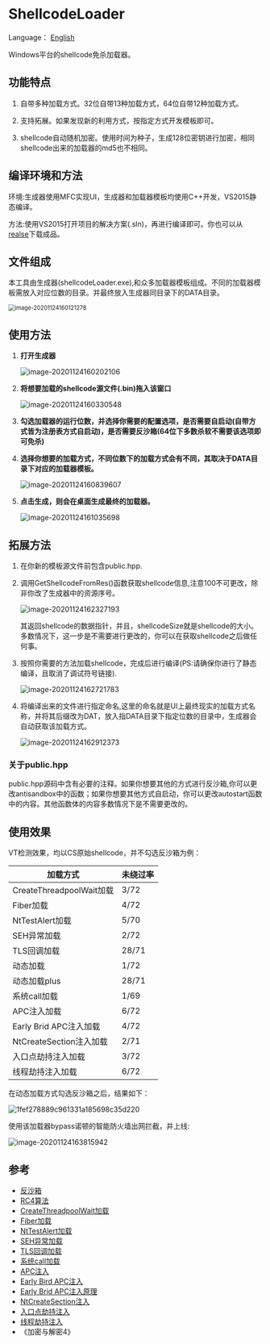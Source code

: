# ShellcodeLoader

Language： [English](readme.md) 

Windows平台的shellcode免杀加载器。

## 功能特点

1. 自带多种加载方式。32位自带13种加载方式，64位自带12种加载方式。

2. 支持拓展。如果发现新的利用方式，按指定方式开发模板即可。

3. shellcode自动随机加密。使用时间为种子，生成128位密钥进行加密，相同shellcode出来的加载器的md5也不相同。

   

## 编译环境和方法

   环境:生成器使用MFC实现UI，生成器和加载器模板均使用C++开发，VS2015静态编译。

   方法:使用VS2015打开项目的解决方案(.sln)，再进行编译即可。你也可以从[realse](https://github.com/knownsec/shellcodeloader/releases/tag/v1.0)下载成品。



## 文件组成

  本工具由生成器(shellcodeLoader.exe),和众多加载器模板组成。不同的加载器模板需放入对应位数的目录。并最终放入生成器同目录下的DATA目录。

<img src="Readme.assets/image-20201124160121278.png" alt="image-20201124160121278" style="zoom:80%;" />



## 使用方法

1. **打开生成器**

   ![image-20201124160202106](Readme.assets/image-20201124160202106.png)

   

2. **将想要加载的shellcode源文件(.bin)拖入该窗口**

   ![image-20201124160330548](Readme.assets/image-20201124160330548.png)

   

3. **勾选加载器的运行位数，并选择你需要的配置选项，是否需要自启动(自带方式皆为注册表方式自启动)，是否需要反沙箱(64位下多数杀软不需要该选项即可免杀)**

   

4. **选择你想要的加载方式，不同位数下的加载方式会有不同，其取决于DATA目录下对应的加载器模板。**

   ![image-20201124160839607](Readme.assets/image-20201124160839607.png)

   

5. **点击生成，则会在桌面生成最终的加载器。**

   ![image-20201124161035698](Readme.assets/image-20201124161035698.png)

## 拓展方法

1. 在你新的模板源文件前包含public.hpp.

   

2. 调用GetShellcodeFromRes()函数获取shellcode信息,注意100不可更改，除非你改了生成器中的资源序号。

   ![image-20201124162327193](Readme.assets/image-20201124162327193.png)

   其返回shellcode的数据指针，并且，shellcodeSize就是shellcode的大小。多数情况下，这一步是不需要进行更改的，你可以在获取shellcode之后做任何事。

   

3. 按照你需要的方法加载shellcode，完成后进行编译(PS:请确保你进行了静态编译，且取消了调试符号链接).

   ![image-20201124162721783](Readme.assets/image-20201124162721783.png)

   

4. 将编译出来的文件进行指定命名,这里的命名就是UI上最终现实的加载方式名称，并将其后缀改为DAT，放入指DATA目录下指定位数的目录中，生成器会自动获取该加载方式。

   ![image-20201124162912373](Readme.assets/image-20201124162912373.png)

   

###  关于public.hpp

  public.hpp源码中含有必要的注释。如果你想要其他的方式进行反沙箱,你可以更改antisandbox中的函数；如果你想要其他方式自启动，你可以更改autostart函数中的内容。其他函数体的内容多数情况下是不需要更改的。



## 使用效果

VT检测效果，均以CS原始shellcode，并不勾选反沙箱为例：

| 加载方式                 | 未绕过率 |
| ------------------------ | -------- |
| CreateThreadpoolWait加载 | 3/72     |
| Fiber加载                | 4/72     |
| NtTestAlert加载          | 5/70     |
| SEH异常加载              | 2/72     |
| TLS回调加载              | 28/71    |
| 动态加载                 | 1/72     |
| 动态加载plus             | 28/71    |
| 系统call加载             | 1/69     |
| APC注入加载              | 6/72     |
| Early Brid APC注入加载   | 4/72     |
| NtCreateSection注入加载  | 2/71     |
| 入口点劫持注入加载       | 3/72     |
| 线程劫持注入加载         | 6/72     |

在动态加载方式勾选反沙箱之后，结果如下：

![1fef278889c961331a185698c35d220](Readme.assets/1fef278889c961331a185698c35d220.png)



使用该加载器bypass诺顿的智能防火墙出网拦截，并上线:

![image-20201124163815942](Readme.assets/image-20201124163815942.png)



## 参考

- [反沙箱](https://0xpat.github.io/Malware_development_part_2/)
- [RC4算法](https://www.52pojie.cn/thread-800115-1-1.html)
- [CreateThreadpoolWait加载](https://www.ired.team/offensive-security/code-injection-process-injection/shellcode-execution-via-createthreadpoolwait)
- [Fiber加载](https://www.ired.team/offensive-security/code-injection-process-injection/executing-shellcode-with-createfiber)
- [NtTestAlert加载](https://www.ired.team/offensive-security/code-injection-process-injection/shellcode-execution-in-a-local-process-with-queueuserapc-and-nttestalert)
- [SEH异常加载](https://idiotc4t.com/code-and-dll-process-injection/seh-code-execute)
- [TLS回调加载](https://idiotc4t.com/code-and-dll-process-injection/tls-code-execute)
- [系统call加载](https://modexp.wordpress.com/2020/06/01/syscalls-disassembler/)
- [APC注入](https://www.ired.team/offensive-security/code-injection-process-injection/apc-queue-code-injection)
- [Early Bird APC注入](https://www.ired.team/offensive-security/code-injection-process-injection/early-bird-apc-queue-code-injection)
- [Early Brid APC注入原理](https://www.ired.team/offensive-security/code-injection-process-injection/early-bird-apc-queue-code-injection)
- [NtCreateSection注入](https://www.ired.team/offensive-security/code-injection-process-injection/ntcreatesection-+-ntmapviewofsection-code-injection)
- [入口点劫持注入](https://www.ired.team/offensive-security/code-injection-process-injection/addressofentrypoint-code-injection-without-virtualallocex-rwx)
- [线程劫持注入](https://idiotc4t.com/code-and-dll-process-injection/setcontext-hijack-thread)
- 《加密与解密4》